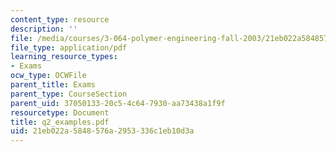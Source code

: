 ```yaml
---
content_type: resource
description: ''
file: /media/courses/3-064-polymer-engineering-fall-2003/21eb022a5848576a2953336c1eb10d3a_q2_examples.pdf
file_type: application/pdf
learning_resource_types:
- Exams
ocw_type: OCWFile
parent_title: Exams
parent_type: CourseSection
parent_uid: 37050133-20c5-4c64-7930-aa73438a1f9f
resourcetype: Document
title: q2_examples.pdf
uid: 21eb022a-5848-576a-2953-336c1eb10d3a
---
```

